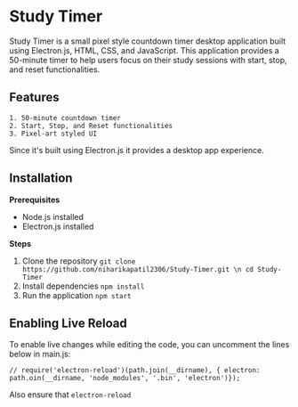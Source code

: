# Study Timer

Study Timer is a small pixel style countdown timer desktop application built using Electron.js, HTML, CSS, and JavaScript. This application provides a 50-minute timer to help users focus on their study sessions with start, stop, and reset functionalities.

## Features
    1. 50-minute countdown timer
    2. Start, Stop, and Reset functionalities
    3. Pixel-art styled UI

Since it's built using Electron.js it provides a desktop app experience.

## Installation

**Prerequisites**
* Node.js installed
* Electron.js installed

**Steps**
1. Clone the repository
        ```git clone https://github.com/niharikapatil2306/Study-Timer.git \n
        cd Study-Timer```
2. Install dependencies
        ```npm install```
3. Run the application
        ```npm start```

## Enabling Live Reload
To enable live changes while editing the code, you can uncomment the lines below in main.js:

```// require('electron-reload')(path.join(__dirname), { electron: path.oin(__dirname, 'node_modules', '.bin', 'electron')});```

Also ensure that ```electron-reload```